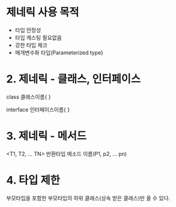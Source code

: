 # 제네릭 사용 목적

- 타입 안정성
 - 타입 캐스팅 필요없음
 - 강한 타입 체크
- 매개변수화 타입(Parameterized type)

# 2. 제네릭 - 클래스, 인터페이스

class 클래스이름<T>{
}

interface 인터페이스이름<t>{
}

# 3. 제네릭 - 메서드

<T1, T2, ... TN> 반환타입 메소드 이름(P1, p2, ... pn)

# 4. 타입 제한

<P extends 부모타입>

부모타입을 포함한 부모타입의 하위 클래스(상속 받은 클래스)만 올 수 있다.